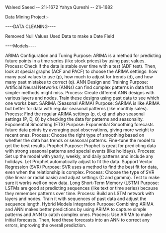 Waleed Saeed -- 21i-1672
Yahya Qureshi -- 21i-1682

Data Mining Project:-

----DATA CLEANING----

Removed Null Values
Used Data to make a Date Field


----Models----

ARIMA Configuration and Tuning
Purpose: ARIMA is a method for predicting future points in a time series (like stock prices) by using past values.
Process: Check if the data is stable over time with a test (ADF test). Then, look at special graphs (ACF and PACF) to choose the ARIMA settings: how many past values to use (p), how much to adjust for trends (d), and how many past mistakes to correct (q).
ANN Design and Training
Purpose: Artificial Neural Networks (ANNs) can find complex patterns in data that simpler methods might miss.
Process: Create different ANN designs with various layers and nodes. Train these designs using past data to see which one works best.
SARIMA (Seasonal ARIMA)
Purpose: SARIMA is like ARIMA but better for data with regular seasonal patterns (like monthly sales).
Process: Find the regular ARIMA settings (p, d, q) and also seasonal settings (P, D, Q) by checking the data for patterns and seasonality.
Exponential Smoothing (ETS)
Purpose: Exponential Smoothing forecasts future data points by averaging past observations, giving more weight to recent ones.
Process: Choose the right type of smoothing based on whether the data has trends or seasonal patterns. Fine-tune the model to get the best results.
Prophet
Purpose: Prophet is great for predicting data with strong seasonal patterns and special events (like holidays).
Process: Set up the model with yearly, weekly, and daily patterns and include any holidays. Let Prophet automatically adjust to fit the data.
Support Vector Regression (SVR)
Purpose: SVR uses a method to find the best fit for data, even when the relationship is complex.
Process: Choose the type of SVR (like linear or radial basis) and adjust settings (C and gamma). Test to make sure it works well on new data.
Long Short-Term Memory (LSTM)
Purpose: LSTMs are good at predicting sequences (like text or time series) because they remember patterns over time.
Process: Build an LSTM network with layers and nodes. Train it with sequences of past data and adjust the sequence length.
Hybrid Models Integration
Purpose: Combining ARIMA and ANN makes better predictions by using ARIMA to capture simple patterns and ANN to catch complex ones.
Process: Use ARIMA to make initial forecasts. Then, feed these forecasts into an ANN to correct any errors, improving the overall prediction.




